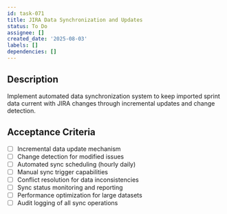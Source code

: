 ```yaml
---
id: task-071
title: JIRA Data Synchronization and Updates
status: To Do
assignee: []
created_date: '2025-08-03'
labels: []
dependencies: []
---
```


## Description

Implement automated data synchronization system to keep imported sprint data current with JIRA changes through incremental updates and change detection.

## Acceptance Criteria

- [ ] Incremental data update mechanism
- [ ] Change detection for modified issues
- [ ] Automated sync scheduling (hourly daily)
- [ ] Manual sync trigger capabilities
- [ ] Conflict resolution for data inconsistencies
- [ ] Sync status monitoring and reporting
- [ ] Performance optimization for large datasets
- [ ] Audit logging of all sync operations
